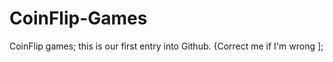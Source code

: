 CoinFlip-Games
==============
CoinFlip games; this is our first entry into Github. {Correct me if I'm wrong <or right>];
